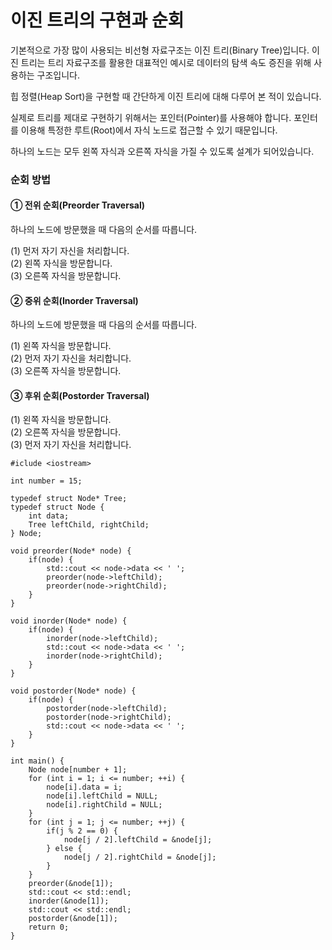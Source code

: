 # 이진 트리의 구현과 순회
기본적으로 가장 많이 사용되는 비선형 자료구조는 이진 트리(Binary Tree)입니다. 
이진 트리는 트리 자료구조를 활용한 대표적인 예시로 데이터의 탐색 속도 증진을 위해 사용하는 구조입니다. 

힙 정렬(Heap Sort)을 구현할 때 간단하게 이진 트리에 대해 다루어 본 적이 있습니다. 

실제로 트리를 제대로 구현하기 위해서는 포인터(Pointer)를 사용해야 합니다.
포인터를 이용해 특정한 루트(Root)에서 자식 노드로 접근할 수 있기 때문입니다.

하나의 노드는 모두 왼쪽 자식과 오른쪽 자식을 가질 수 있도록 설계가 되어있습니다. 

### 순회 방법
#### ① 전위 순회(Preorder Traversal)

  하나의 노드에 방문했을 때 다음의 순서를 따릅니다.

  (1) 먼저 자기 자신을 처리합니다.  
  (2) 왼쪽 자식을 방문합니다.  
  (3) 오른쪽 자식을 방문합니다.

#### ② 중위 순회(Inorder Traversal)

  하나의 노드에 방문했을 때 다음의 순서를 따릅니다.

  (1) 왼쪽 자식을 방문합니다.  
  (2) 먼저 자기 자신을 처리합니다.  
  (3) 오른쪽 자식을 방문합니다.

#### ③ 후위 순회(Postorder Traversal)

  (1) 왼쪽 자식을 방문합니다.  
  (2) 오른쪽 자식을 방문합니다.  
  (3) 먼저 자기 자신을 처리합니다.

~~~
#iclude <iostream>

int number = 15;

typedef struct Node* Tree;
typedef struct Node {
    int data;
    Tree leftChild, rightChild;
} Node;

void preorder(Node* node) {
    if(node) {
        std::cout << node->data << ' ';
        preorder(node->leftChild);
        preorder(node->rightChild);
    }
}

void inorder(Node* node) {
    if(node) {
        inorder(node->leftChild);
        std::cout << node->data << ' ';
        inorder(node->rightChild);
    }
}

void postorder(Node* node) {
    if(node) {
        postorder(node->leftChild);
        postorder(node->rightChild);
        std::cout << node->data << ' ';
    }
}

int main() {
    Node node[number + 1];
    for (int i = 1; i <= number; ++i) {
        node[i].data = i;
        node[i].leftChild = NULL;
        node[i].rightChild = NULL;
    }
    for (int j = 1; j <= number; ++j) {
        if(j % 2 == 0) {
            node[j / 2].leftChild = &node[j];
        } else {
            node[j / 2].rightChild = &node[j];
        }
    }
    preorder(&node[1]);
    std::cout << std::endl;
    inorder(&node[1]);
    std::cout << std::endl;
    postorder(&node[1]);
    return 0;
}
~~~